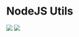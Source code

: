 # NodeJS Utils

![](https://badgen.net/npm/v/@sergiogc9/nodejs-utils?icon=npm&label)
![](https://github.com/sergiogc9/nodejs-server/workflows/Github%20Pipeline/badge.svg?branch=master)
